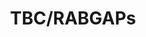 ---
authors:
- ReactomeTeam
description: Rab GTPases are peripheral membrane proteins involved in membrane trafficking.
  Often through their indirect interactions with coat components, motors, tethering
  factors and SNAREs, the Rab GTPases serve as multifaceted organizers of almost all
  membrane trafficking processes in eukaryotic cells. To perform these diverse processes,
  Rab GTPases interconvert between an active GTP-bound form and an inactive, GDP-bound
  form. The GTP-bound activated form mediates membrane transport through specific
  interaction with multiple effector molecules (Zerial & McBride 2001, Stenmark 2009,
  Zhen & Stenmark 2015, Cherfils & Zeghouf 2013). Conversion from the GTP- to the
  GDP-bound form occurs through GTP hydrolysis, which is not only driven by the intrinsic
  GTPase activity of the Rab protein but is also catalysed by GTPase-activating proteins
  (GAPs). GAPs not only increase the rate of GTP hydrolysis, but they are also involved
  in the inactivation of RABs, making sure they are inactivated at the correct membrane.
  Human cells contain as many as 70 Rabs and at least 51 putative Rab GAPs (Pfeffer
  2005). Only a few of these GAPs have been matched to a specific Rab substrate. The
  Tre-2/Bub2/Cdc16 (TBC) domain-containing RAB-specific GAPs (TBC/RABGAPs) are a key
  family of RAB regulators, where the TBC domain facilitates the inactivation of RABs
  by facilitating activation of GTPase activity of the RAB (Pan et al. 2006, Frasa
  et al. 2012, Stenmark 2009). Studies suggest that TBC/RABGAPs are more than just
  negative regulators of RABs and can integrate signalling between RABs and other
  small GTPases, thereby regulating numerous cellular processes like intracellular
  trafficking (Frasa et al. 2012).  View original pathway at [http://www.reactome.org/PathwayBrowser/#DIAGRAM=8854214
  Reactome].
last-edited: 2021-01-25
organisms:
- Homo sapiens
redirect_from:
- /index.php/Pathway:WP4053
- /instance/WP4053
schema-jsonld:
- '@context': https://schema.org/
  '@id': https://wikipathways.github.io/pathways/WP4053.html
  '@type': Dataset
  creator:
    '@type': Organization
    name: WikiPathways
  description: Rab GTPases are peripheral membrane proteins involved in membrane trafficking.
    Often through their indirect interactions with coat components, motors, tethering
    factors and SNAREs, the Rab GTPases serve as multifaceted organizers of almost
    all membrane trafficking processes in eukaryotic cells. To perform these diverse
    processes, Rab GTPases interconvert between an active GTP-bound form and an inactive,
    GDP-bound form. The GTP-bound activated form mediates membrane transport through
    specific interaction with multiple effector molecules (Zerial & McBride 2001,
    Stenmark 2009, Zhen & Stenmark 2015, Cherfils & Zeghouf 2013). Conversion from
    the GTP- to the GDP-bound form occurs through GTP hydrolysis, which is not only
    driven by the intrinsic GTPase activity of the Rab protein but is also catalysed
    by GTPase-activating proteins (GAPs). GAPs not only increase the rate of GTP hydrolysis,
    but they are also involved in the inactivation of RABs, making sure they are inactivated
    at the correct membrane. Human cells contain as many as 70 Rabs and at least 51
    putative Rab GAPs (Pfeffer 2005). Only a few of these GAPs have been matched to
    a specific Rab substrate. The Tre-2/Bub2/Cdc16 (TBC) domain-containing RAB-specific
    GAPs (TBC/RABGAPs) are a key family of RAB regulators, where the TBC domain facilitates
    the inactivation of RABs by facilitating activation of GTPase activity of the
    RAB (Pan et al. 2006, Frasa et al. 2012, Stenmark 2009). Studies suggest that
    TBC/RABGAPs are more than just negative regulators of RABs and can integrate signalling
    between RABs and other small GTPases, thereby regulating numerous cellular processes
    like intracellular trafficking (Frasa et al. 2012).  View original pathway at
    [http://www.reactome.org/PathwayBrowser/#DIAGRAM=8854214 Reactome].
  keywords:
  - 'GTP '
  - TBC1D3
  - 'RAB11B '
  - TBC1D3:GGA:RAB5:GTP:RABGEF1
  - 'TBC1D10B '
  - RAB35:GDP
  - RAB7A:GTP
  - TBC1D17
  - 'TBC1D3 '
  - 'TSC1 '
  - 'RAB7B '
  - TBC1D10A:ARF6:GTP
  - RAB7:GTP
  - RAB35:GTP
  - TBC1D14
  - RAB7A:GDP
  - TBC1D20:POLG
  - TBC1D7
  - 'RAB8A '
  - TBC1D14:RAB11:ULK1
  - OPTN:RAB8:GTP:TBC1D17
  - RAB33:GTP
  - 'TBC1D24 '
  - ATG8 homologues
  - TBC1D20
  - 'GDP '
  - 'ULK1 '
  - 'RABEP1 '
  - 'RAB33A '
  - TBC1D25
  - 'JFC1 '
  - 'RAB6B '
  - RAB35 specific TBC
  - 'TBC1D17 '
  - RABGAP1
  - TBC1D7:TSC1:TSC2
  - 'TSC2 '
  - homoogues
  - 'RAB35 '
  - RABGAP1:RAB6:GTP
  - 'TBC1D14 '
  - 'OPTN '
  - 'GABARAP '
  - TBC1D10A:JFC1
  - GGA1,2,3:RAB5:GTP:RABGEF1
  - TBC1D16
  - 'TBC1D25 '
  - 'RAB5A '
  - 'TBC1D10C '
  - 'TBC1D10A '
  - 'GGA1 '
  - RAB33:GDP
  - RAB11
  - JFC1
  - GGC-RAB4A:GDP
  - RabGAPs
  - 'GABARAPL2 '
  - 'TBC1D13 '
  - 'RAB8B '
  - POLG
  - ARF6:GTP
  - 'RAB5C '
  - 'RABGAP1 '
  - 'RABGEF1 '
  - ULK1
  - 'RAB7A '
  - 'GGA3 '
  - 'POLG '
  - 'GGA2 '
  - 'TBC1D7 '
  - 'MAP1LC3B '
  - TBC1D10A
  - Pi
  - TSC1:TSC2
  - 'ARF6 '
  - RAB7:GDP
  - 'TBC1D20 '
  - H2O
  - 'RAB11A '
  - TBC1D15
  - TBC1D2
  - 'RAB5B '
  - TBC1D25:ATG8
  - 'RAB6A '
  - RAB6:GTP
  - 'GGC-RAB4A '
  - GGC-RAB4A:GTP
  - OPTN:RAB8:GTP
  - 'RAB33B '
  license: CC0
  name: TBC/RABGAPs
seo: CreativeWork
title: TBC/RABGAPs
wpid: WP4053
---